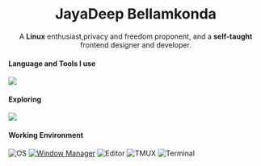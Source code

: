 <h1 align="center">JayaDeep Bellamkonda</h1>
<p align="center">
    A <strong>Linux</strong> enthusiast,privacy and freedom proponent, and a <strong>self-taught</strong> frontend designer and developer.
</p>

<h4>Language and Tools I use</h4>
<img
    src="https://skillicons.dev/icons?i=arch,linux,neovim,vim,c,cpp,python,lua,java,git,github,bash,html,css,javascript,md&perline=8" />

<h4>Exploring</h4>
<img src="https://skillicons.dev/icons?i=rust" />

<h4>Working Environment</h4>
<p>
    <img alt="OS"
        src="https://img.shields.io/badge/Arch_Linux-3e68d7?style=for-the-badge&logo=arch%20linux&logoColor=c0caf5&labelColor=3b4261" />
    <a href = "https://github.com/JayaDeep11/dotfiles/tree/main/hypr" ><img alt="Window Manager"
        src="https://img.shields.io/badge/Hyprland-3e68d7?style=for-the-badge&logo=wayland&logoColor=c0caf5&labelColor=3b4261" /></a>
    <img alt="Editor"
        src="https://img.shields.io/badge/NeoVim-3e68d7?style=for-the-badge&logo=neovim&logoColor=c0caf5&labelColor=3b4261" />
    <img alt="TMUX"
        src="https://img.shields.io/badge/Tmux-3e68d7?style=for-the-badge&logo=tmux&logoColor=c0caf5&labelColor=3b4261" />
    <img alt="Terminal"
        src="https://img.shields.io/badge/Alacritty-3e68d7?style=for-the-badge&logo=alacritty&logoColor=c0caf5&labelColor=3b4261" />
</p>
